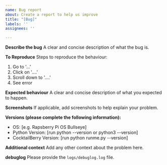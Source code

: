 ```yaml
---
name: Bug report
about: Create a report to help us improve
title: "[Bug]"
labels: ''
assignees: ''

---
```


**Describe the bug**
A clear and concise description of what the bug is.

**To Reproduce**
Steps to reproduce the behaviour:
1. Go to '...'
2. Click on '....'
3. Scroll down to '....'
4. See error

**Expected behaviour**
A clear and concise description of what you expected to happen.

**Screenshots**
If applicable, add screenshots to help explain your problem.

**Versions (please complete the following information):**
 - OS: [e.g. Rapsberry Pi OS Bullseye]
 - Python Version: [run python --version or python3 --version]
 - CocktailBerry Version: [run python runme.py --version]

**Additional context**
Add any other context about the problem here.

**debuglog**
Please provide the `logs/debuglog.log` file.
